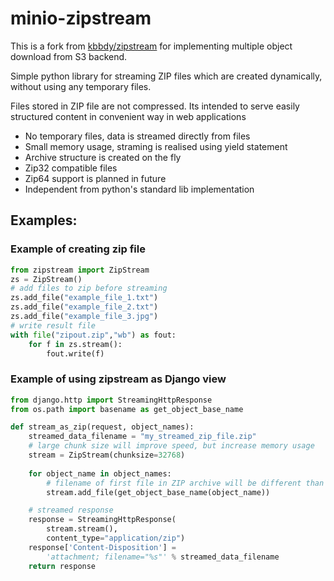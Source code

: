 # minio-zipstream 

This is a fork from [kbbdy/zipstream](https://github.com/kbbdy/zipstream) for implementing multiple object download from S3 backend.

Simple python library for streaming ZIP files which are created dynamically, without using any temporary files.

Files stored in ZIP file are not compressed. Its intended to serve easily structured content in convenient way in web applications

- No temporary files, data is streamed directly from files
- Small memory usage, straming is realised using yield statement
- Archive structure is created on the fly
- Zip32 compatible files
- Zip64 support is planned in future
- Independent from python's standard lib implementation


## Examples:

### Example of creating zip file

```python
from zipstream import ZipStream
zs = ZipStream()
# add files to zip before streaming
zs.add_file("example_file_1.txt")
zs.add_file("example_file_2.txt")
zs.add_file("example_file_3.jpg")
# write result file
with file("zipout.zip","wb") as fout:
    for f in zs.stream():
        fout.write(f)
```

### Example of using zipstream as Django view

```python
from django.http import StreamingHttpResponse
from os.path import basename as get_object_base_name

def stream_as_zip(request, object_names):
    streamed_data_filename = "my_streamed_zip_file.zip"
    # large chunk size will improve speed, but increase memory usage
    stream = ZipStream(chunksize=32768)
    
    for object_name in object_names:
        # filename of first file in ZIP archive will be different than original
        stream.add_file(get_object_base_name(object_name))

    # streamed response
    response = StreamingHttpResponse(
        stream.stream(),
        content_type="application/zip")
    response['Content-Disposition'] =
        'attachment; filename="%s"' % streamed_data_filename
    return response
```
